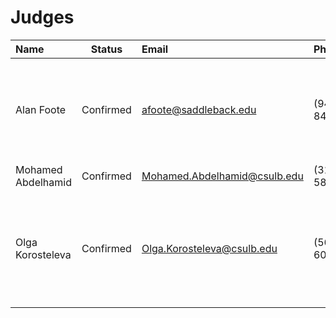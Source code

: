 # Judges

|Name|Status|Email|Phone|Address|
|:-  |:-:   |:-   |:-   |:-     |
|Alan Foote|Confirmed|afoote@saddleback.edu|(949)516-8413|24246 Via Santa Clara, Mission Viejo, CA 92692|
|Mohamed Abdelhamid|Confirmed|Mohamed.Abdelhamid@csulb.edu|(315)944-5858| |
|Olga Korosteleva|Confirmed|Olga.Korosteleva@csulb.edu|(562)350-6011|3485 Val Verde Ave, Long Beach, CA 90808-3149|


